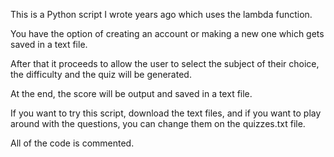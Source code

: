 This is a Python script I wrote years ago which uses the lambda function.

You have the option of creating an account or making a new one which gets saved in a text file.

After that it proceeds to allow the user to select the subject of their choice, the difficulty and the quiz will be generated. 

At the end, the score will be output and saved in a text file.

If you want to try this script, download the text files, and if you want to play around with the questions, you can change them on the quizzes.txt file. 

All of the code is commented.
